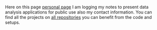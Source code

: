 Here on this page <a href="https://dogansahin-git.github.io/personal-page/">personal page</a> I am logging my notes to present data analysis applications for public use also my contact information. You can find all the projects on <a href="https://github.com/DoganSahin-git">all repositories</a> you can benefit from the code and setups.
